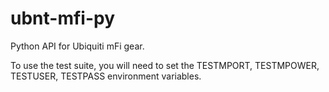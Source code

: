 ubnt-mfi-py
===========

Python API for Ubiquiti mFi gear.

To use the test suite, you will need to set the TESTMPORT, TESTMPOWER, TESTUSER, TESTPASS environment variables. 
